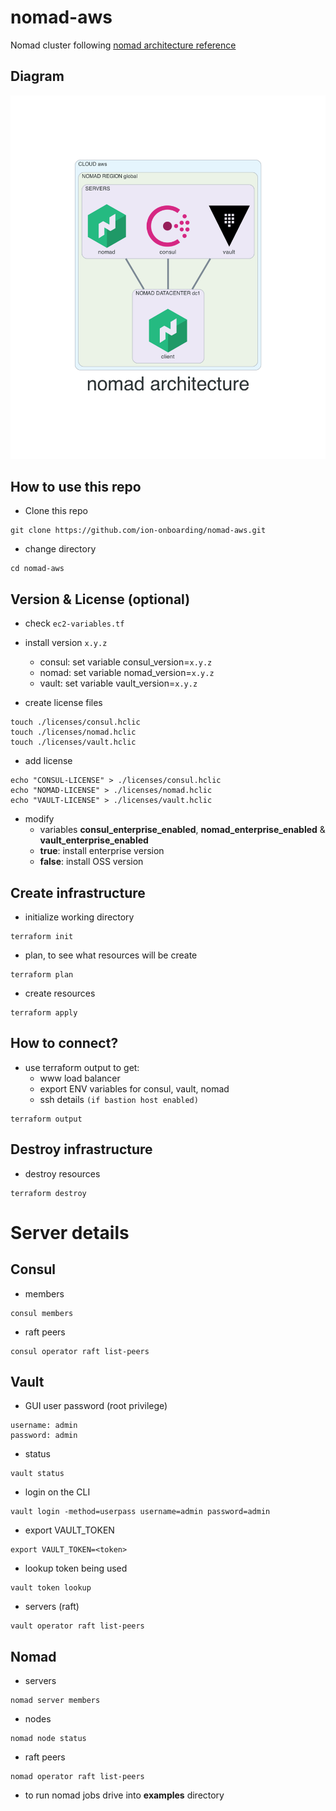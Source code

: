 # nomad-aws
Nomad cluster following [nomad architecture reference](https://learn.hashicorp.com/tutorials/nomad/production-reference-architecture-vm-with-consul?in=nomad/enterprise)

## Diagram
![](./diagram/diagram.png)

## How to use this repo
- Clone this repo
```
git clone https://github.com/ion-onboarding/nomad-aws.git
```

- change directory
```
cd nomad-aws
```

## Version & License (optional)
- check `ec2-variables.tf`
- install version `x.y.z`
   - consul: set variable consul_version=`x.y.z`
   - nomad: set variable nomad_version=`x.y.z`
   - vault: set variable vault_version=`x.y.z`

- create license files
```
touch ./licenses/consul.hclic
touch ./licenses/nomad.hclic
touch ./licenses/vault.hclic
```

- add license
```
echo "CONSUL-LICENSE" > ./licenses/consul.hclic
echo "NOMAD-LICENSE" > ./licenses/nomad.hclic
echo "VAULT-LICENSE" > ./licenses/vault.hclic
```

- modify
  -  variables __consul_enterprise_enabled__, __nomad_enterprise_enabled__ & __vault_enterprise_enabled__
    - __true__: install enterprise version
    - __false__: install OSS version

## Create infrastructure
- initialize working directory
```
terraform init
```

- plan, to see what resources will be create
```
terraform plan
```

- create resources
```
terraform apply
```

## How to connect?
- use terraform output to get:
  - www load balancer
  - export ENV variables for consul, vault, nomad
  - ssh details `(if bastion host enabled)`
```
terraform output
```

## Destroy infrastructure
- destroy resources
```
terraform destroy
```

# Server details

## Consul
- members
```
consul members
```

- raft peers
```
consul operator raft list-peers
```

## Vault
- GUI user password (root privilege)
```
username: admin
password: admin
```
- status
```
vault status
```

- login on the CLI
```
vault login -method=userpass username=admin password=admin
```

- export VAULT_TOKEN
```
export VAULT_TOKEN=<token>
```

- lookup token being used
```
vault token lookup
```

- servers (raft)
```
vault operator raft list-peers
```

## Nomad
- servers
```
nomad server members
```

- nodes
```
nomad node status
```

- raft peers
```
nomad operator raft list-peers
```

- to run nomad jobs drive into __examples__ directory